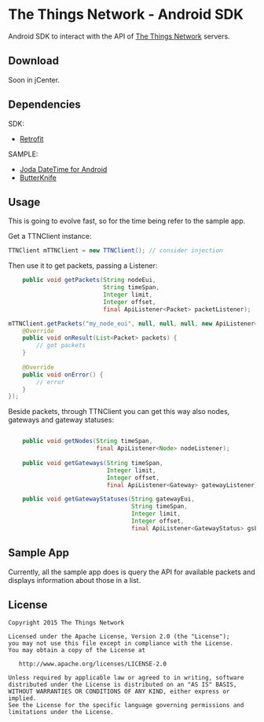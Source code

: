 The Things Network - Android SDK
=======

Android SDK to interact with the API of [The Things Network](http://thethingsnetwork.org) servers.


Download
--------

Soon in jCenter.

Dependencies
------------

SDK:

* [Retrofit](http://square.github.io/retrofit/)

SAMPLE:

* [Joda DateTime for Android][1]
* [ButterKnife](http://jakewharton.github.io/butterknife/)

Usage
-----

This is going to evolve fast, so for the time being refer to the sample app.

Get a TTNClient instance:

```java
TTNClient mTTNClient = new TTNClient(); // consider injection
```

Then use it to get packets, passing a Listener:

```java
    public void getPackets(String nodeEui,
                           String timeSpan,
                           Integer limit,
                           Integer offset,
                           final ApiListener<Packet> packetListener);

mTTNClient.getPackets("my_node_eui", null, null, null, new ApiListener<Packet>() {
    @Override
    public void onResult(List<Packet> packets) {
        // got packets
    }
    
    @Override
    public void onError() {
        // error
    }
});
```
Beside packets, through TTNClient you can get this way also nodes, gateways and gateway statuses:

```java

    public void getNodes(String timeSpan,
                         final ApiListener<Node> nodeListener);
                     
    public void getGateways(String timeSpan,
                            Integer limit,
                            Integer offset,
                            final ApiListener<Gateway> gatewayListener)                         

    public void getGatewayStatuses(String gatewayEui,
                                   String timeSpan,
                                   Integer limit,
                                   Integer offset,
                                   final ApiListener<GatewayStatus> gsListener)
```


Sample App
----------

Currently, all the sample app does is query the API for available packets and displays information about those in a list.

License
--------

    Copyright 2015 The Things Network

    Licensed under the Apache License, Version 2.0 (the "License");
    you may not use this file except in compliance with the License.
    You may obtain a copy of the License at

       http://www.apache.org/licenses/LICENSE-2.0

    Unless required by applicable law or agreed to in writing, software
    distributed under the License is distributed on an "AS IS" BASIS,
    WITHOUT WARRANTIES OR CONDITIONS OF ANY KIND, either express or implied.
    See the License for the specific language governing permissions and
    limitations under the License.

[1]: https://github.com/dlew/joda-time-android
